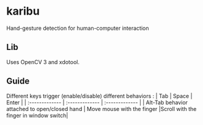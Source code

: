 # karibu

Hand-gesture detection for human-computer interaction

## Lib
Uses OpenCV 3 and xdotool.

## Guide
Different keys trigger (enable/disable) different behaviors :
| Tab     | Space     |  Enter  |
| :------------- | :------------- | :------------- |
| Alt-Tab behavior attached to open/closed hand | Move mouse with the finger |Scroll with the finger in window switch|
